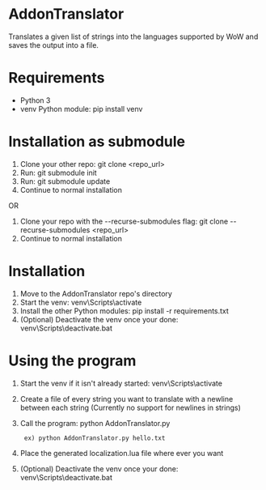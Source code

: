 # AddonTranslator
Translates a given list of strings into the languages supported by WoW and saves the output into a file.

# Requirements
* Python 3
* venv Python module: pip install venv

# Installation as submodule
1) Clone your other repo: git clone <repo_url>
2) Run: git submodule init
3) Run: git submodule update
4) Continue to normal installation

OR

1) Clone your repo with the --recurse-submodules flag: git clone --recurse-submodules <repo_url>
2) Continue to normal installation

# Installation
1) Move to the AddonTranslator repo's directory
2) Start the venv: venv\Scripts\activate
3) Install the other Python modules: pip install -r requirements.txt
4) (Optional) Deactivate the venv once your done: venv\Scripts\deactivate.bat

# Using the program
1) Start the venv if it isn't already started: venv\Scripts\activate
2) Create a file of every string you want to translate with a newline between each string (Currently no support for newlines in strings)
3) Call the program: python AddonTranslator.py <path to sstring file>

        ex) python AddonTranslator.py hello.txt
4) Place the generated localization.lua file where ever you want
5) (Optional) Deactivate the venv once your done: venv\Scripts\deactivate.bat
